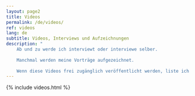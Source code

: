 ```yaml
---
layout: page2
title: Videos
permalink: /de/videos/
ref: videos
lang: de
subtitle: Videos, Interviews und Aufzeichnungen
description: "
    Ab und zu werde ich interviewt oder interviewe selber. 
    
    Manchmal werden meine Vorträge aufgezeichnet. 
    
    Wenn diese Videos frei zugänglich veröffentlicht werden, liste ich sie hier."
---
```


{% include videos.html %}
